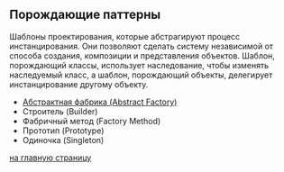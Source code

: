 Порождающие паттерны
-------------------------
Шаблоны проектирования, которые абстрагируют процесс инстанцирования. 
Они позволяют сделать систему независимой от способа создания, композиции и представления объектов. 
Шаблон, порождающий классы, использует наследование, чтобы изменять наследуемый класс, 
а шаблон, порождающий объекты, делегирует инстанцирование другому объекту.

 - [Абстрактная фабрика (Abstract Factory)](https://github.com/EvgeniyShipov/patterns/tree/master/src/main/java/ru/shipov/patterns/creational/Abstract_Factory)
 - Строитель (Builder)
 - Фабричный метод (Factory Method)
 - Прототип (Prototype)
 - Одиночка (Singleton)
 
 [на главную страницу](https://github.com/EvgeniyShipov/patterns)